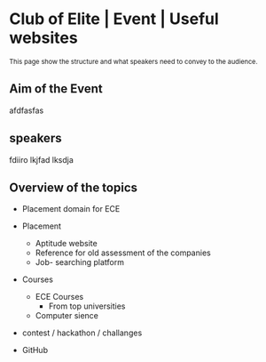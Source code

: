 # Club of Elite | Event | Useful websites
<sup>This page show the structure and what speakers need to convey to the audience.</sup>

## Aim of the Event
afdfasfas

## speakers
fdiiro
lkjfad
lksdja

## Overview of the topics
- Placement domain for ECE
- Placement
    - Aptitude website
    - Reference for old assessment of the companies
    - Job- searching platform

- Courses
    - ECE Courses
        - From top universities
    - Computer sience

- contest / hackathon / challanges

- GitHub
